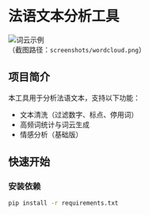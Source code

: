 # 法语文本分析工具

![词云示例](screenshots/wordcloud.png)  
（截图路径：`screenshots/wordcloud.png`）

## 项目简介
本工具用于分析法语文本，支持以下功能：
- 文本清洗（过滤数字、标点、停用词）
- 高频词统计与词云生成
- 情感分析（基础版）

## 快速开始
### 安装依赖
```bash
pip install -r requirements.txt
